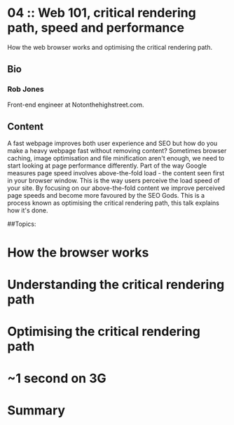 # 04 :: Web 101, critical rendering path, speed and performance
How the web browser works and optimising the critical rendering path.

## Bio
### Rob Jones
Front-end engineer at Notonthehighstreet.com.

## Content
A fast webpage improves both user experience and SEO but how do you make a heavy webpage fast without removing content? Sometimes browser caching, image optimisation and file minification aren't enough, we need to start looking at page performance differently. Part of the way Google measures page speed involves above-the-fold load - the content seen first in your browser window. This is the way users perceive the load speed of your site. By focusing on our above-the-fold content we improve perceived page speeds and become more favoured by the SEO Gods. This is a process known as optimising the critical rendering path, this talk explains how it's done.

##Topics:

# How the browser works
# Understanding the critical rendering path
# Optimising the critical rendering path
# ~1 second on 3G
# Summary
